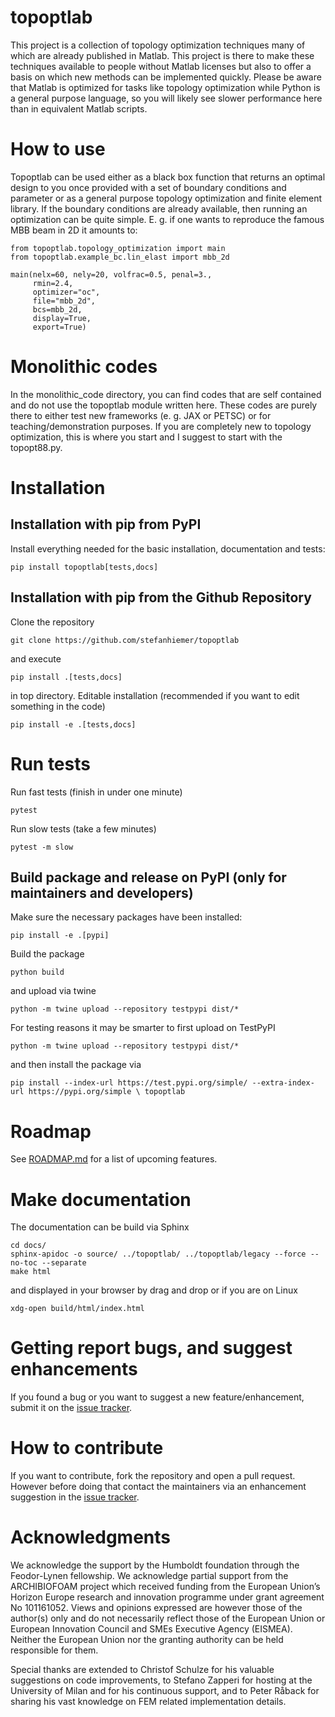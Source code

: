 # topoptlab 

This project is a collection of topology optimization techniques many of which
are already published in Matlab. This project is there to make these techniques
available to people without Matlab licenses but also to offer a basis on which
new methods can be implemented quickly. Please be aware that Matlab is 
optimized for tasks like topology optimization while Python is a general 
purpose language, so you will likely see slower performance here than in 
equivalent Matlab scripts.

# How to use 

Topoptlab can be used either as a black box function that returns an optimal 
design to you once provided with a set of boundary conditions and parameter or 
as a general purpose topology optimization and finite element library. If the 
boundary conditions are already available, then running an optimization can be 
quite simple. E. g. if one wants to reproduce the famous MBB beam in 2D it 
amounts to:

```
from topoptlab.topology_optimization import main
from topoptlab.example_bc.lin_elast import mbb_2d

main(nelx=60, nely=20, volfrac=0.5, penal=3.,
     rmin=2.4, 
     optimizer="oc",
     file="mbb_2d",
     bcs=mbb_2d,
     display=True,
     export=True)
```

# Monolithic codes

In the monolithic_code directory, you can find codes that are self contained 
and do not use the topoptlab module written here. These codes are purely there 
to either test new frameworks (e. g. JAX or PETSC) or for 
teaching/demonstration purposes. If you are completely new to topology 
optimization, this is where you start and I suggest to start with the 
topopt88.py.

# Installation
## Installation with pip from PyPI
Install everything needed for the basic installation, documentation and tests:
```
pip install topoptlab[tests,docs]
```
## Installation with pip from the Github Repository
Clone the repository 
```
git clone https://github.com/stefanhiemer/topoptlab
```
and execute
```
pip install .[tests,docs]
```
in top directory. Editable installation (recommended if you want to edit 
something in the code) 
```
pip install -e .[tests,docs]
```

# Run tests
Run fast tests (finish in under one minute)
```
pytest
```
Run slow tests (take a few minutes)
```
pytest -m slow
```

## Build package and release on PyPI (only for maintainers and developers)

Make sure the necessary packages have been installed:
```
pip install -e .[pypi]
```
Build the package
```
python build
```
and upload via twine
```
python -m twine upload --repository testpypi dist/*
```
For testing reasons it may be smarter to first upload on TestPyPI 
```
python -m twine upload --repository testpypi dist/*
```
and then install the package via 
```
pip install --index-url https://test.pypi.org/simple/ --extra-index-url https://pypi.org/simple \ topoptlab
```

# Roadmap

See [ROADMAP.md](./ROADMAP.md) for a list of upcoming features.

# Make documentation

The documentation can be build via Sphinx 

```
cd docs/
sphinx-apidoc -o source/ ../topoptlab/ ../topoptlab/legacy --force --no-toc --separate
make html
```
and displayed in your browser by drag and drop or if you are on Linux
```
xdg-open build/html/index.html
```

# Getting report bugs, and suggest enhancements

If you found a bug or you want to suggest a new feature/enhancement, submit it 
on the [issue tracker](https://github.com/stefanhiemer/topoptlab/).

# How to contribute

If you want to contribute, fork the repository and open a pull request. 
However before doing that contact the maintainers via an enhancement suggestion 
in the [issue tracker](https://github.com/stefanhiemer/topoptlab/).

# Acknowledgments

We acknowledge the support by the Humboldt foundation through the Feodor-Lynen 
fellowship. We acknowledge partial support from the ARCHIBIOFOAM project which 
received funding from the European Union’s Horizon Europe research and 
innovation programme under grant agreement No 101161052. Views and opinions 
expressed are however those of the author(s) only and do not necessarily 
reflect those of the European Union or European Innovation Council and SMEs 
Executive Agency (EISMEA). Neither the European Union nor the granting 
authority can be held responsible for them.

Special thanks are extended to Christof Schulze for his valuable suggestions on 
code improvements, to Stefano Zapperi for hosting at the University of Milan 
and for his continuous support, and to Peter Råback for sharing his vast 
knowledge on FEM related implementation details.